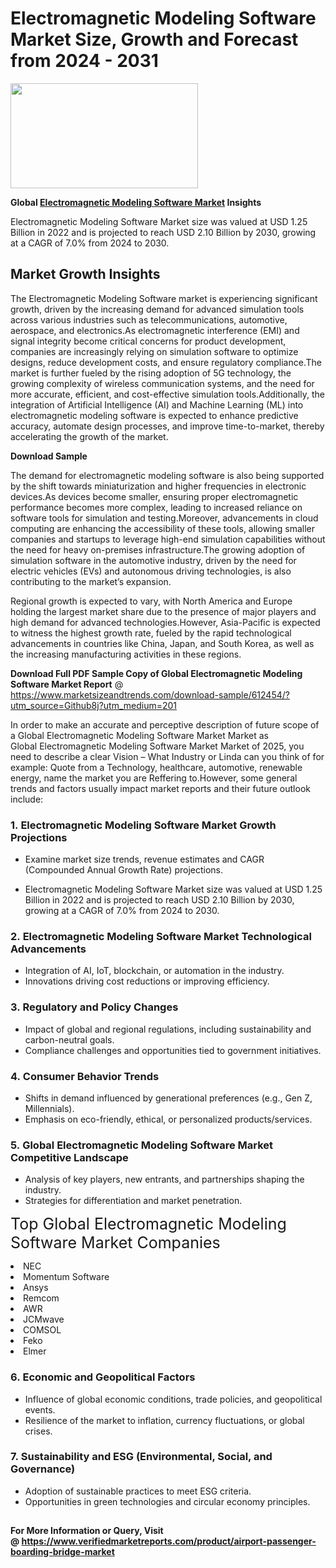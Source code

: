 <H1>Electromagnetic Modeling Software Market Size, Growth and Forecast from 2024 - 2031</H1><img class="aligncenter size-medium wp-image-584254" src="https://thirdeyenews.in/wp-content/uploads/2024/09/Global-Market-Research-300x168.jpeg" alt="" width="300" height="168" /><p><strong>Global&nbsp;<a href="https://www.marketsizeandtrends.com/download-sample/612454/?utm_source=Github8j?utm_medium=201">Electromagnetic Modeling Software Market</a> Insights</strong></p><p>Electromagnetic Modeling Software Market size was valued at USD 1.25 Billion in 2022 and is projected to reach USD 2.10 Billion by 2030, growing at a CAGR of 7.0% from 2024 to 2030.</p><p><h2>Market Growth Insights</h2> <p>The Electromagnetic Modeling Software market is experiencing significant growth, driven by the increasing demand for advanced simulation tools across various industries such as telecommunications, automotive, aerospace, and electronics.As electromagnetic interference (EMI) and signal integrity become critical concerns for product development, companies are increasingly relying on simulation software to optimize designs, reduce development costs, and ensure regulatory compliance.The market is further fueled by the rising adoption of 5G technology, the growing complexity of wireless communication systems, and the need for more accurate, efficient, and cost-effective simulation tools.Additionally, the integration of Artificial Intelligence (AI) and Machine Learning (ML) into electromagnetic modeling software is expected to enhance predictive accuracy, automate design processes, and improve time-to-market, thereby accelerating the growth of the market.</p> <p><strong>Download Sample</strong></p> <p>The demand for electromagnetic modeling software is also being supported by the shift towards miniaturization and higher frequencies in electronic devices.As devices become smaller, ensuring proper electromagnetic performance becomes more complex, leading to increased reliance on software tools for simulation and testing.Moreover, advancements in cloud computing are enhancing the accessibility of these tools, allowing smaller companies and startups to leverage high-end simulation capabilities without the need for heavy on-premises infrastructure.The growing adoption of simulation software in the automotive industry, driven by the need for electric vehicles (EVs) and autonomous driving technologies, is also contributing to the market’s expansion.</p> <p>Regional growth is expected to vary, with North America and Europe holding the largest market share due to the presence of major players and high demand for advanced technologies.However, Asia-Pacific is expected to witness the highest growth rate, fueled by the rapid technological advancements in countries like China, Japan, and South Korea, as well as the increasing manufacturing activities in these regions.</p> <p><span class=""><strong>Download Full PDF Sample Copy of Global Electromagnetic Modeling Software Market Report</strong> @ <a href="https://www.marketsizeandtrends.com/download-sample/612454/?utm_source=Github8j?utm_medium=201" target="_blank">https://www.marketsizeandtrends.com/download-sample/612454/?utm_source=Github8j?utm_medium=201</a></span></p><p>In order to make an accurate and perceptive description of future scope of a Global&nbsp;Electromagnetic Modeling Software Market Market as Global&nbsp;Electromagnetic Modeling Software Market Market of 2025, you need to describe a clear Vision &ndash; What Industry or Linda can you think of for example: Quote from a Technology, healthcare, automotive, renewable energy, name the market you are Reffering to.However, some general trends and factors usually impact market reports and their future outlook include:</p><h3>1.&nbsp;<strong>Electromagnetic Modeling Software Market Growth Projections</strong></h3><ul><li>Examine market size trends, revenue estimates and CAGR (Compounded Annual Growth Rate) projections.</li><li><p>Electromagnetic Modeling Software Market size was valued at USD 1.25 Billion in 2022 and is projected to reach USD 2.10 Billion by 2030, growing at a CAGR of 7.0% from 2024 to 2030.</p></li></ul><h3>2.&nbsp;<strong>Electromagnetic Modeling Software Market Technological Advancements</strong></h3><ul><li>Integration of AI, IoT, blockchain, or automation in the industry.</li><li>Innovations driving cost reductions or improving efficiency.</li></ul><h3>3.&nbsp;<strong>Regulatory and Policy Changes</strong></h3><ul><li>Impact of global and regional regulations, including sustainability and carbon-neutral goals.</li><li>Compliance challenges and opportunities tied to government initiatives.</li></ul><h3>4.&nbsp;<strong>Consumer Behavior Trends</strong></h3><ul><li>Shifts in demand influenced by generational preferences (e.g., Gen Z, Millennials).</li><li>Emphasis on eco-friendly, ethical, or personalized products/services.</li></ul><h3>5.&nbsp;<strong>Global Electromagnetic Modeling Software Market Competitive Landscape</strong></h3><ul><li>Analysis of key players, new entrants, and partnerships shaping the industry.</li><li>Strategies for differentiation and market penetration.</li></ul><p data-pm-slice="1 1 []"><span style="color: inherit; font-family: inherit; font-size: 25px;">Top Global Electromagnetic Modeling Software Market Companies</span></p><div class="" data-test-id=""><p><li>NEC</li><li> Momentum Software</li><li> Ansys</li><li> Remcom</li><li> AWR</li><li> JCMwave</li><li> COMSOL</li><li> Feko</li><li> Elmer</li></p></div><h3>6.&nbsp;<strong>Economic and Geopolitical Factors</strong></h3><ul><li>Influence of global economic conditions, trade policies, and geopolitical events.</li><li>Resilience of the market to inflation, currency fluctuations, or global crises.</li></ul><h3>7.&nbsp;<strong>Sustainability and ESG (Environmental, Social, and Governance)</strong></h3><ul><li>Adoption of sustainable practices to meet ESG criteria.</li><li>Opportunities in green technologies and circular economy principles.</li></ul><h2><strong style="font-size: 14px;">For More Information or Query, Visit @&nbsp;</strong><a style="background-color: #ffffff; font-size: 14px;" href="https://www.marketsizeandtrends.com/report/electromagnetic-modeling-software-market/" target="_blank">https://www.verifiedmarketreports.com/product/airport-passenger-boarding-bridge-market</a></h2>